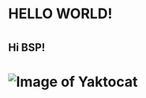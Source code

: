 # <h1> HELLO WORLD!
# <h2> Hi BSP!
# ![Image of Yaktocat](https://octodex.github.com/images/yaktocat.png)
